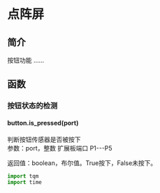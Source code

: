 # 点阵屏

## 简介

按钮功能 ……

## 函数

### 按钮状态的检测

#### button.is_pressed(port)

判断按钮传感器是否被按下</br>
参数：port，整数 扩展板端口 P1---P5</br>

返回值：boolean，布尔值。True按下，False未按下。

```py
import tqm
import time


```
